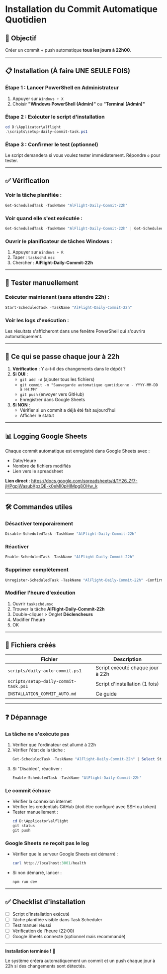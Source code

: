 # Installation du Commit Automatique Quotidien

## 🎯 Objectif

Créer un commit + push automatique **tous les jours à 22h00**.

---

## 📋 Installation (À faire UNE SEULE FOIS)

### Étape 1 : Lancer PowerShell en Administrateur

1. Appuyer sur `Windows + X`
2. Choisir **"Windows PowerShell (Admin)"** ou **"Terminal (Admin)"**

### Étape 2 : Exécuter le script d'installation

```powershell
cd D:\Applicator\alflight
.\scripts\setup-daily-commit-task.ps1
```

### Étape 3 : Confirmer le test (optionnel)

Le script demandera si vous voulez tester immédiatement. Répondre `o` pour tester.

---

## ✅ Vérification

### Voir la tâche planifiée :

```powershell
Get-ScheduledTask -TaskName "AlFlight-Daily-Commit-22h"
```

### Voir quand elle s'est exécutée :

```powershell
Get-ScheduledTask -TaskName "AlFlight-Daily-Commit-22h" | Get-ScheduledTaskInfo
```

### Ouvrir le planificateur de tâches Windows :

1. Appuyer sur `Windows + R`
2. Taper : `taskschd.msc`
3. Chercher : **AlFlight-Daily-Commit-22h**

---

## 🧪 Tester manuellement

### Exécuter maintenant (sans attendre 22h) :

```powershell
Start-ScheduledTask -TaskName "AlFlight-Daily-Commit-22h"
```

### Voir les logs d'exécution :

Les résultats s'afficheront dans une fenêtre PowerShell qui s'ouvrira automatiquement.

---

## 🔄 Ce qui se passe chaque jour à 22h

1. **Vérification** : Y a-t-il des changements dans le dépôt ?
2. **Si OUI** :
   - `git add -A` (ajouter tous les fichiers)
   - `git commit -m "Sauvegarde automatique quotidienne - YYYY-MM-DD à HH:MM"`
   - `git push` (envoyer vers GitHub)
   - Enregistrer dans Google Sheets
3. **Si NON** :
   - Vérifier si un commit a déjà été fait aujourd'hui
   - Afficher le statut

---

## 📊 Logging Google Sheets

Chaque commit automatique est enregistré dans Google Sheets avec :
- Date/Heure
- Nombre de fichiers modifiés
- Lien vers le spreadsheet

**Lien direct** : https://docs.google.com/spreadsheets/d/1Y26_Zf7-jHPgpjWasubXpzQE-k0eMl0pHIMpg8OHw_k

---

## 🛠️ Commandes utiles

### Désactiver temporairement

```powershell
Disable-ScheduledTask -TaskName "AlFlight-Daily-Commit-22h"
```

### Réactiver

```powershell
Enable-ScheduledTask -TaskName "AlFlight-Daily-Commit-22h"
```

### Supprimer complètement

```powershell
Unregister-ScheduledTask -TaskName "AlFlight-Daily-Commit-22h" -Confirm:$false
```

### Modifier l'heure d'exécution

1. Ouvrir `taskschd.msc`
2. Trouver la tâche **AlFlight-Daily-Commit-22h**
3. Double-cliquer > Onglet **Déclencheurs**
4. Modifier l'heure
5. OK

---

## 📝 Fichiers créés

| Fichier | Description |
|---------|-------------|
| `scripts/daily-auto-commit.ps1` | Script exécuté chaque jour à 22h |
| `scripts/setup-daily-commit-task.ps1` | Script d'installation (1 fois) |
| `INSTALLATION_COMMIT_AUTO.md` | Ce guide |

---

## ❓ Dépannage

### La tâche ne s'exécute pas

1. Vérifier que l'ordinateur est allumé à 22h
2. Vérifier l'état de la tâche :
   ```powershell
   Get-ScheduledTask -TaskName "AlFlight-Daily-Commit-22h" | Select State
   ```
3. Si "Disabled", réactiver :
   ```powershell
   Enable-ScheduledTask -TaskName "AlFlight-Daily-Commit-22h"
   ```

### Le commit échoue

- Vérifier la connexion internet
- Vérifier les credentials GitHub (doit être configuré avec SSH ou token)
- Tester manuellement :
  ```powershell
  cd D:\Applicator\alflight
  git status
  git push
  ```

### Google Sheets ne reçoit pas le log

- Vérifier que le serveur Google Sheets est démarré :
  ```powershell
  curl http://localhost:3001/health
  ```
- Si non démarré, lancer :
  ```powershell
  npm run dev
  ```

---

## ✅ Checklist d'installation

- [ ] Script d'installation exécuté
- [ ] Tâche planifiée visible dans Task Scheduler
- [ ] Test manuel réussi
- [ ] Vérification de l'heure (22:00)
- [ ] Google Sheets connecté (optionnel mais recommandé)

---

**Installation terminée !** 🎉

Le système créera automatiquement un commit et un push chaque jour à 22h si des changements sont détectés.
